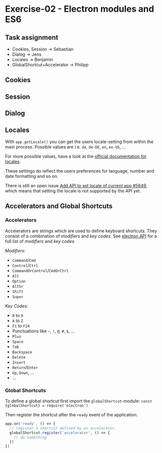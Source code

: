 # Exercise-02 - Electron modules and ES6 #

## Task assignment
- Cookies, Session -> Sebastian
- Dialog -> Jens
- Locales -> Benjamin
- GlobalShortcut+Accelerator -> Philipp

## Cookies

## Session

## Dialog

## Locales

With `app.getLocale()` you can get the users locale-setting from within the main process. 
Possible values are i.e. `de`, `de-DE`, `en`, `en-US`, ...

For more possible values, have a look at the [official documentation for locales](https://github.com/electron/electron/blob/master/docs/api/locales.md).

These settings do reflect the users preferences for language, number and date formatting and so on.

There is still an open issue [Add API to set locale of current app #5649](https://github.com/electron/electron/issues/5649), which means that setting the locale is not supported by the API yet.


## Accelerators and Global Shortcuts

### Accelerators

Accelerators are strings which are used to define keyboard shortcuts. They consist of a combination of *modifiers* and *key codes*. See [electron API](https://electron.atom.io/docs/api/accelerator/) for a full list of *modifiers* and *key codes*.

*Modifiers*:

- `Command`/`Cmd`
- `Control`/`Ctrl`
- `CommandOrControl`/`CmdOrCtrl`
- `Alt`
- `Option`
- `AltGr`
- `Shift`
- `Super`

*Key Codes*:

- `0` to `9`
- `A` to `Z`
- `F1` to `F24`
- Punctuations like `~`, `!`, `@`, `#`, `$`, ...
- `Plus`
- `Space`
- `Tab`
- `Backspace`
- `Delete`
- `Insert`
- `Return`/`Enter`
- `Up`, `Down`, ...
- ...

### Global Shortcuts

To define a global shortcut first import the `globalShortcut`-module: `const {globalShortcut} = require('electron')`

Then register the shortcut after the `ready` event of the application:
```JavaScript
app.on('ready', () => {
  // register a shortcut defined by an accelerator.
  globalShortcut.register('accelerator', () => {
    // do something
  })
})
```
